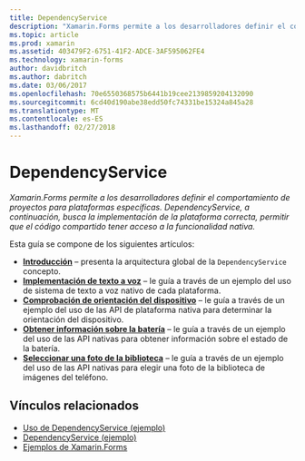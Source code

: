 ```yaml
---
title: DependencyService
description: "Xamarin.Forms permite a los desarrolladores definir el comportamiento de proyectos para plataformas específicas. DependencyService, a continuación, busca la implementación de la plataforma correcta, permitir que el código compartido tener acceso a la funcionalidad nativa."
ms.topic: article
ms.prod: xamarin
ms.assetid: 403479F2-6751-41F2-ADCE-3AF595062FE4
ms.technology: xamarin-forms
author: davidbritch
ms.author: dabritch
ms.date: 03/06/2017
ms.openlocfilehash: 70e6550368575b6441b19cee2139859204132090
ms.sourcegitcommit: 6cd40d190abe38edd50fc74331be15324a845a28
ms.translationtype: MT
ms.contentlocale: es-ES
ms.lasthandoff: 02/27/2018
---
```

# <a name="dependencyservice"></a>DependencyService

_Xamarin.Forms permite a los desarrolladores definir el comportamiento de proyectos para plataformas específicas. DependencyService, a continuación, busca la implementación de la plataforma correcta, permitir que el código compartido tener acceso a la funcionalidad nativa._

Esta guía se compone de los siguientes artículos:

- **[Introducción](introduction.md)**  &ndash; presenta la arquitectura global de la `DependencyService` concepto.
- **[Implementación de texto a voz](text-to-speech.md)**  &ndash; le guía a través de un ejemplo del uso de sistema de texto a voz nativo de cada plataforma.
- **[Comprobación de orientación del dispositivo](device-orientation.md)**  &ndash; le guía a través de un ejemplo del uso de las API de plataforma nativa para determinar la orientación del dispositivo.
- **[Obtener información sobre la batería](battery-info.md)**  &ndash; le guía a través de un ejemplo del uso de las API nativas para obtener información sobre el estado de la batería.
- **[Seleccionar una foto de la biblioteca](photo-picker.md)**  &ndash; le guía a través de un ejemplo del uso de las API nativas para elegir una foto de la biblioteca de imágenes del teléfono.


## <a name="related-links"></a>Vínculos relacionados

- [Uso de DependencyService (ejemplo)](https://developer.xamarin.com/samples/UsingDependencyService)
- [DependencyService (ejemplo)](https://developer.xamarin.com/samples/xamarin-forms/DependencyService/DependencyServiceSample)
- [Ejemplos de Xamarin.Forms](https://github.com/xamarin/xamarin-forms-samples)
